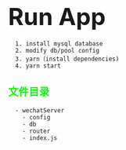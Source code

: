 # <font size=72>Run App</font>
  ```
    1. install mysql database
    2. modify db/pool config
    3. yarn（install dependencies)
    4. yarn start
  ```

  ## <font color=#0f0>文件目录</font>
  ```
    - wechatServer
      - config
      - db
      - router
      - index.js
  ```
